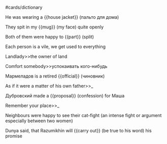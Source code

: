 #cards/dictionary 

He was wearing a {{house jacket}} (пальто для дома)

They spit in my {{mug}} (my face) quite openly

Both of them were happy to {{part}} (split)

Each person is a vile, we get used to everything

Landlady>>the owner of land <!--SR:!2024-01-18,13,270-->

Comfort somebody>>успокаивать кого-нибудь

Мармеладов is a retired {{official}} (чиновник)

As if it were a matter of his own father>>_

Дубровский made a {{proposal}} (confession) for Маша <!--SR:!2024-01-16,10,270-->

Remember your place>>_ <!--SR:!2024-01-21,16,250-->

Neighbours were  happy to see their cat-fight (an intense fight or argument especially between two women)

Dunya said, that Razumikhin will {{carry out}} (be true to his word) his promise <!--SR:!2024-01-12,1,234-->

